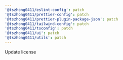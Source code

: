 ```yaml
---
'@tszhong0411/eslint-config': patch
'@tszhong0411/prettier-config': patch
'@tszhong0411/prettier-plugin-package-json': patch
'@tszhong0411/tailwind-config': patch
'@tszhong0411/tsconfig': patch
'@tszhong0411/ui': patch
'@tszhong0411/utils': patch
---
```


Update license

